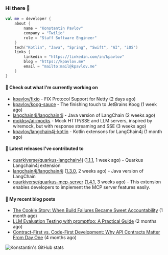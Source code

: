 
### Hi there 👋

```kotlin
val me = developer {
    about {
        name = "Konstantin Pavlov"
        company = "Twilio"
        role = "Staff Software Engineer"
    }
    tech("Kotlin", "Java", "Spring", "Swift", "AI", "iOS")
    links {
        linkedin = "https://linkedin.com/in/kpavlov"
        blog = "https://kpavlov.me"
        email = "mailto:mail@kpavlov.me"
    }
}
```

#### 👷 Check out what I'm currently working on

- [kpavlov/fixio](https://github.com/kpavlov/fixio) - FIX Protocol Support for Netty (2 days ago)
- [kpavlov/koog-sauce](https://github.com/kpavlov/koog-sauce) - The finishing touch to JetBrains Koog (1 week ago)
- [langchain4j/langchain4j](https://github.com/langchain4j/langchain4j) - Java version of LangChain (2 weeks ago)
- [mokksy/ai-mocks](https://github.com/mokksy/ai-mocks) - Mock HTTP/SSE and LLM servers, inspired by wiremock, but with response streaming and SSE (3 weeks ago)
- [kpavlov/langchain4j-kotlin](https://github.com/kpavlov/langchain4j-kotlin) - Kotlin extensons for LangChain4j (1 month ago)

#### 🔭 Latest releases I've contributed to

- [quarkiverse/quarkus-langchain4j](https://github.com/quarkiverse/quarkus-langchain4j) ([1.1.1](https://github.com/quarkiverse/quarkus-langchain4j/releases/tag/1.1.1), 1 week ago) - Quarkus Langchain4j extension
- [langchain4j/langchain4j](https://github.com/langchain4j/langchain4j) ([1.3.0](https://github.com/langchain4j/langchain4j/releases/tag/1.3.0), 2 weeks ago) - Java version of LangChain
- [quarkiverse/quarkus-mcp-server](https://github.com/quarkiverse/quarkus-mcp-server) ([1.4.1](https://github.com/quarkiverse/quarkus-mcp-server/releases/tag/1.4.1), 3 weeks ago) - This extension enables developers to implement the MCP server features easily.

#### 📜 My recent blog posts

- [The Cookie Story: When Build Failures Became Sweet Accountability](https://kpavlov.me/blog/the-cookie-story/) (1 month ago)
- [LLM Evaluation Testing with promptfoo: A Practical Guide](https://kpavlov.me/blog/llm-evaluation-testing-with-promptfoo-a-practical-guide/) (2 months ago)
- [Contract-First vs. Code-First Development: Why API Contracts Matter From Day One](https://kpavlov.me/blog/contract-first-vs-contract-last/) (4 months ago)

![Konstantin's GitHub stats](https://github-readme-stats.vercel.app/api?username=kpavlov&show_icons=true&include_all_commits=true)
